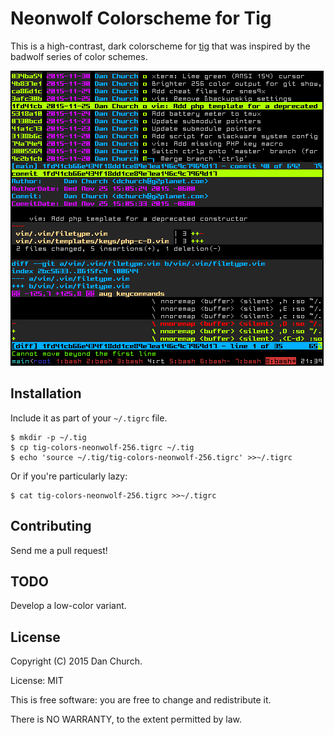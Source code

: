 # Neonwolf Colorscheme for Tig

This is a high-contrast, dark colorscheme for [tig](https://github.com/jonas/tig) that was inspired by the badwolf series of color schemes.

![sample](https://raw.githubusercontent.com/h3xx/tig-colors-neonwolf/master/screenshots/sample.png)

## Installation

Include it as part of your `~/.tigrc` file.

    $ mkdir -p ~/.tig
    $ cp tig-colors-neonwolf-256.tigrc ~/.tig
    $ echo 'source ~/.tig/tig-colors-neonwolf-256.tigrc' >>~/.tigrc

Or if you're particularly lazy:

    $ cat tig-colors-neonwolf-256.tigrc >>~/.tigrc

## Contributing

Send me a pull request!

## TODO

Develop a low-color variant.

## License

Copyright (C) 2015 Dan Church.

License: MIT

This is free software: you are free to change and redistribute it.

There is NO WARRANTY, to the extent permitted by law.
